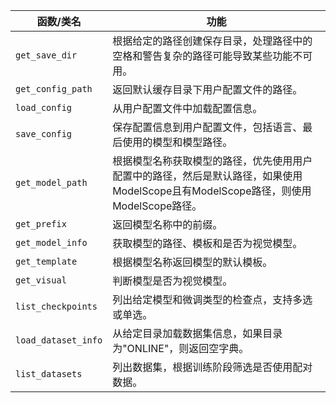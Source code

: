 |函数/类名| 功能|
|---|---|
|`get_save_dir`| 根据给定的路径创建保存目录，处理路径中的空格和警告复杂的路径可能导致某些功能不可用。|
|`get_config_path`| 返回默认缓存目录下用户配置文件的路径。|
|`load_config`| 从用户配置文件中加载配置信息。|
|`save_config`| 保存配置信息到用户配置文件，包括语言、最后使用的模型和模型路径。|
|`get_model_path`| 根据模型名称获取模型的路径，优先使用用户配置中的路径，然后是默认路径，如果使用ModelScope且有ModelScope路径，则使用ModelScope路径。|
|`get_prefix`| 返回模型名称中的前缀。|
|`get_model_info`| 获取模型的路径、模板和是否为视觉模型。|
|`get_template`| 根据模型名称返回模型的默认模板。|
|`get_visual`| 判断模型是否为视觉模型。|
|`list_checkpoints`| 列出给定模型和微调类型的检查点，支持多选或单选。|
|`load_dataset_info`| 从给定目录加载数据集信息，如果目录为"ONLINE"，则返回空字典。|
|`list_datasets`| 列出数据集，根据训练阶段筛选是否使用配对数据。|
